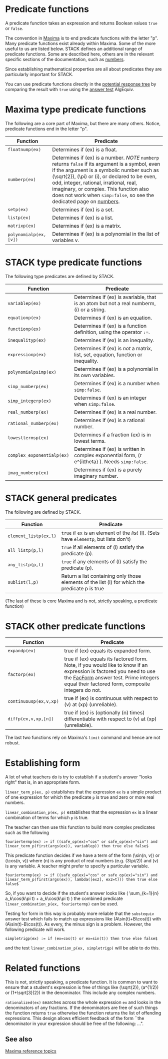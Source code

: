 # Predicate functions

A predicate function takes an expression and returns Boolean values `true` or `false`.

The convention in [Maxima](Maxima.md) is to end predicate
functions with the letter "p". Many predicate functions exist
already within Maxima.  Some of the more useful to us are
listed below.   STACK defines an additional range of predicate
functions.  Some are described here, others are in the relevant specific sections of the documentation, such as [numbers](Numbers.md).

Since establishing mathematical properties are all about predicates they are particularly important for STACK.

You can use predicate functions directly in the [potential response tree](../Authoring/Potential_response_trees.md) by comparing the result with `true` using the
[answer test](../Authoring/Answer_tests.md) AlgEquiv.

# Maxima type predicate functions #

The following are a core part of Maxima, but there are many others.  Notice, predicate functions end in the letter "p".

| Function                | Predicate
| ----------------------- | ----------------------------------------------------------------------------------------------------------------------------------------------------------------------------------------------------------------------------------------------------------------------------------------------------------------------------------------------------------
| `floatnump(ex)`         | Determines if \(ex\) is a float.
| `numberp(ex)`           | Determines if \(ex\) is a number.  _NOTE_ `numberp` returns `false` if its argument is a symbol, even if the argument is a symbolic number such as \(\sqrt{2}\), \(\pi\) or \(i\), or declared to be even, odd, integer, rational, irrational, real, imaginary, or complex.   This function also does not work when `simp:false`, so see the dedicated page on [numbers](Numbers.md).
| `setp(ex)`              | Determines if \(ex\) is a set.
| `listp(ex)`             | Determines if \(ex\) is a list.
| `matrixp(ex)`           | Determines if \(ex\) is a matrix.
| `polynomialp(ex,[v])`   | Determines if \(ex\) is a polynomial in the list of variables v.

# STACK type predicate functions

The following type predicates are defined by STACK.

| Function                   | Predicate
| -------------------------- | ----------------------------------------------------------------------------------------------------------------------------------------------------------------------------------------------------------------------------------------------------------------------------------------------------------------------------------------------------------
| `variablep(ex)`            | Determines if \(ex\) is avariable, that is an atom but not a real numberm, \(i\) or a string.
| `equationp(ex)`            | Determines if \(ex\) is an equation.
| `functionp(ex)`            | Determines if \(ex\) is a function definition, using the operator `:=`.
| `inequalityp(ex)`          | Determines if \(ex\) is an inequality.
| `expressionp(ex)`          | Determines if \(ex\) is _not_ a matrix, list, set, equation, function or inequality.
| `polynomialpsimp(ex)`      | Determines if \(ex\) is a polynomial in its own variables.
| `simp_numberp(ex)`         | Determines if \(ex\) is a number when `simp:false`.
| `simp_integerp(ex)`        | Determines if \(ex\) is an integer when `simp:false`.
| `real_numberp(ex)`         | Determines if \(ex\) is a real number.
| `rational_numberp(ex)`     | Determines if \(ex\) is a rational number.
| `lowesttermsp(ex)`         | Determines if a fraction \(ex\) is in lowest terms.
| `complex_exponentialp(ex)` | Determines if \(ex\) is written in complex exponential form, \(r e^{i\theta} \).  Needs `simp:false`.
| `imag_numberp(ex)`         | Determines if \(ex\) is a purely imaginary number.

# STACK general predicates #

The following are defined by STACK.

| Function              | Predicate
| --------------------- | ------------------------------------------------------------------------------------------------
| `element_listp(ex,l)` | `true` if `ex` is an element of the _list_ \(l\).  (Sets have `elementp`, but lists don't)
| `all_listp(p,l)`      | `true` if all elements of \(l\) satisfy the predicate \(p\).
| `any_listp(p,l)`      | `true` if any elements of \(l\) satisfy the predicate \(p\).
| `sublist(l,p)`        | Return a list containing only those elements of the list \(l\) for which the predicate p is true

(The last of these is core Maxima and is not, strictly speaking, a predicate function)

# STACK other predicate functions #

| Function                  | Predicate
| ------------------------- | ----------------------------------------------------------------------------------------------------------------------------------------------------------------------------------------------------
| `expandp(ex)`             | true if \(ex\) equals its expanded form.
| `factorp(ex) `            | true if \(ex\) equals its factored form.  Note, if you would like to know if an expression is factored you need to use the [FacForm](../Authoring/Answer_tests.md#Form) answer test.  Prime integers equal their factored form, composite integers do not.
| `continuousp(ex,v,xp) `   | true if \(ex\) is continuous with respect to \(v\) at \(xp\) (unreliable).
| `diffp(ex,v,xp,[n]) `     | true if \(ex\) is (optionally \(n\) times) differentiable with respect to \(v\) at \(xp\) (unreliable).

The last two functions rely on Maxima's `limit` command and hence are not robust.

# Establishing form #

A lot of what teachers do is try to establish if a student's answer "looks right" that is, in an appropriate form.

`linear_term_p(ex, p)` establishes that the expression `ex` is a simple product of one expression for which the predicate `p` is true and zero or more real numbers.

`linear_combination_p(ex, p)` establishes that the expression `ex` is a linear combination of terms for which `p` is true.

The teacher can then use this function to build more complex predicates such as the following

    fouriertermp(ex) := if ((safe_op(ex)="cos" or safe_op(ex)="sin") and linear_term_p(first(args(ex)), variablep)) then true else false$

This predicate function decides if we have a term of the form \(\sin(n\, v)\) or \(\cos(n\, v)\) where \(n\) is any product of real numbers (e.g. \(3\pi/2\)) and \(v\) is any variable.  A teacher might prefer to specify a particular variable.

    fouriertermp(ex) := if ((safe_op(ex)="cos" or safe_op(ex)="sin") and linear_term_p(first(args(ex)), lambda([ex2], ex2=t))) then true else false$

So, if you want to decide if the student's answer looks like \( \sum_{k=1}{n} a_k\cos(k\pi t) + a_k\cos(k\pi t) \) the combined predicate `linear_combination_p(ex, fouriertermp)` can be used.

Testing for form in this way is probably more reliable that the `substequiv` answer test which fails to match up expressions like \(A\sin(t)+B\cos(t)\) with \(A\sin(t)-B\cos(t)\).  As every, the minus sign is a problem.  However, the following predicate will work.

    simpletrigp(ex) := if (ex=cos(t) or ex=sin(t)) then true else false$

and the test `linear_combination_p(ex, simpletrigp)` will be able to do this.


# Related functions #

This is not, strictly speaking, a predicate function.  It is common to want to ensure that a student's expression is free of things like \(\sqrt{2}\), \(a^{1/2}\) or \(1+\sqrt[3]{2}\) in the denominator.  This include any complex numbers.

`rationalized(ex)` searches across the whole expression `ex` and looks in the denominators of any fractions.  If the denominators are free of such things the function returns `true` otherwise the function returns the list of offending expressions.  This design allows efficient feedback of the form ``the denominator in your expression should be free of the following: ...".

## See also

[Maxima reference topics](index.md#reference.md)
